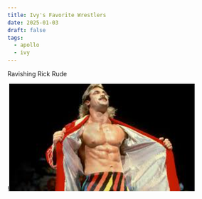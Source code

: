 ```yaml
---
title: Ivy's Favorite Wrestlers
date: 2025-01-03
draft: false
tags:
  - apollo
  - ivy
---
```


Ravishing Rick Rude

!![Image Description](/images/Pasted%20image%2020250120155442.png)






